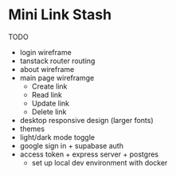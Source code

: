 # Mini Link Stash

TODO

- login wireframe
- tanstack router routing
- about wireframe
- main page wireframge
  - Create link
  - Read link
  - Update link
  - Delete link
- desktop responsive design (larger fonts)
- themes
- light/dark mode toggle
- google sign in + supabase auth
- access token + express server + postgres
  - set up local dev environment with docker
